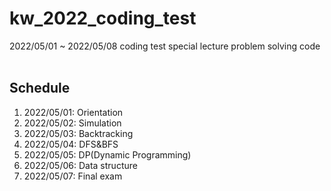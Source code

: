 # kw_2022_coding_test
2022/05/01 ~ 2022/05/08 coding test special lecture problem solving code
<br><br>
## Schedule
1. 2022/05/01: Orientation
2. 2022/05/02: Simulation
3. 2022/05/03: Backtracking
4. 2022/05/04: DFS&BFS
5. 2022/05/05: DP(Dynamic Programming)
6. 2022/05/06: Data structure
7. 2022/05/07: Final exam
